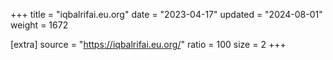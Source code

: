 +++
title = "iqbalrifai.eu.org"
date = "2023-04-17"
updated = "2024-08-01"
weight = 1672

[extra]
source = "https://iqbalrifai.eu.org/"
ratio = 100
size = 2
+++
